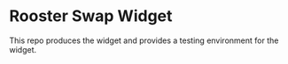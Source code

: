# Rooster Swap Widget

This repo produces the widget and provides a testing environment for the widget.
